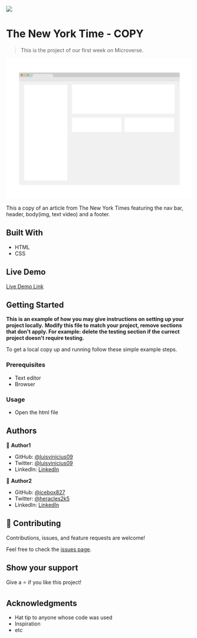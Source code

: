 ![](https://img.shields.io/badge/Microverse-blueviolet)

# The New York Time - COPY

> This is the project of our first week on Microverse.

![screenshot](./app_screenshot.png)

This a copy of an article from The New York Times featuring the nav bar, header, body(img, text video) and a footer.

## Built With

- HTML
- CSS

## Live Demo

[Live Demo Link](https://luisvinicius09.github.io/theNewYorkTimes-copy/.)


## Getting Started

**This is an example of how you may give instructions on setting up your project locally.**
**Modify this file to match your project, remove sections that don't apply. For example: delete the testing section if the currect project doesn't require testing.**


To get a local copy up and running follow these simple example steps.

### Prerequisites

- Text editor
- Browser

### Usage

- Open the html file

## Authors

👤 **Author1**

- GitHub: [@luisvinicius09](https://github.com/luisvinicius09)
- Twitter: [@luisvinicius09](https://twitter.com/luisvinicius09)
- LinkedIn: [LinkedIn](https://linkedin.com/luis-vinicius)

👤 **Author2**

- GitHub: [@icebox827](https://github.com/icebox827)
- Twitter: [@heracles2k5](https://twitter.com/@heracles2k5)
- LinkedIn: [LinkedIn](https://www.linkedin.com/in/denis-lafontant-37031439/)

## 🤝 Contributing

Contributions, issues, and feature requests are welcome!

Feel free to check the [issues page](issues/).

## Show your support

Give a ⭐️ if you like this project!

## Acknowledgments

- Hat tip to anyone whose code was used
- Inspiration
- etc
